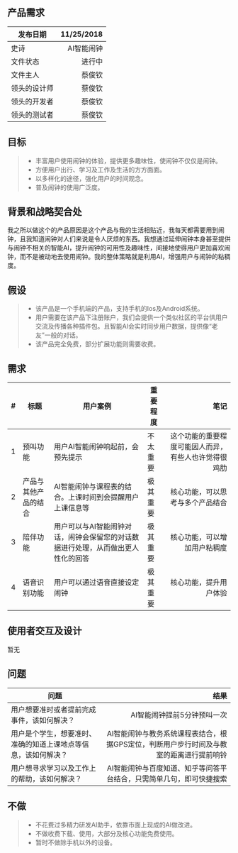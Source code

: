 ## 产品需求
| 发布日期 | 11/25/2018 |
| --------   | -----:  |
| 史诗 | AI智能闹钟 | 
| 文件状态 | 进行中 | 
| 文件主人 | 蔡俊钦 | 
| 领头的设计师  | 蔡俊钦 | 
| 领头的开发者  | 蔡俊钦 | 
| 领头的测试者  | 蔡俊钦 | 

## 目标
> * 丰富用户使用闹钟的体验，提供更多趣味性，使闹钟不仅仅是闹钟。
> * 方便用户出行、学习及工作及生活的方方面面。
> * 以多样化的途径，强化用户的时间观念。
> * 普及闹钟的使用广泛度。

## 背景和战略契合处
  我之所以做这个的产品原因是这个产品与我的生活相贴近，我每天都需要用到闹钟，且我知道闹钟对人们来说是令人厌烦的东西。我想通过延伸闹钟本身甚至提供与闹钟不相关的智能AI，提升闹钟的可用性及趣味性，间接地使得用户更加喜欢闹钟，而不是被动地去使用闹钟。我的整体策略就是利用AI，增强用户与闹钟的粘稠度。

## 假设
> * 该产品是一个手机端的产品，支持手机的Ios及Android系统。
> * 用户需要在该产品下注册账户，我们会提供一个类似社区的平台供用户交流及传播各种插件包。且智能AI会实时同步用户数据，提供像“老友”一般的对话。
> * 该产品完全免费，部分扩展功能则需要收费。

## 需求
| # | 标题 | 用户案例 | 重要程度 | 笔记 |
| --------   | -----| ----  |--------   |-----:  |
| 1 | 预叫功能 | 用户AI智能闹钟响起前，会预先提示 | 不太重要 | 这个功能的重要程度可能因人而异，有些人也许觉得很鸡肋 |
| 2 | 产品与其他产品的结合 | AI智能闹钟与课程表的结合。上课时间到会提醒用户上课信息等 | 极其重要 | 核心功能，可以思考与多个产品结合 |
| 3 | 陪伴功能 | 用户可以与AI智能闹钟对话，闹钟会保留您的对话数据进行处理，从而做出更人性化的回答 | 极其重要 | 核心功能，可以增加用户粘稠度|
| 4 | 语音识别功能 | 用户可以通过语音直接设定闹钟 | 极其重要 | 核心功能，提升用户体验|

## 使用者交互及设计
  暂无

## 问题
| 问题 | 结果 |
| --------   | -----:  |
| 用户想要准时或者提前完成事件，该如何解决？ | AI智能闹钟提前5分钟预叫一次 | 
| 用户是个学生，想要准时、准确的知道上课地点等信息，该如何解决？ | AI智能闹钟与教务系统课程表结合，根据GPS定位，判断用户步行时间及与教室的距离进行提前响铃 | 
| 用户想寻求学习以及工作上的帮助，该如何解决？ | AI智能闹钟与百度知道、知乎等问答平台结合，只需简单几句，即可快捷搜索 | 

## 不做
> * 不花费过多精力研发AI助手，依靠市面上现成的AI做改进。
> * 不做收费下载、使用，大部分及核心功能免费使用。
> * 暂时不做除手机以外的设备。
